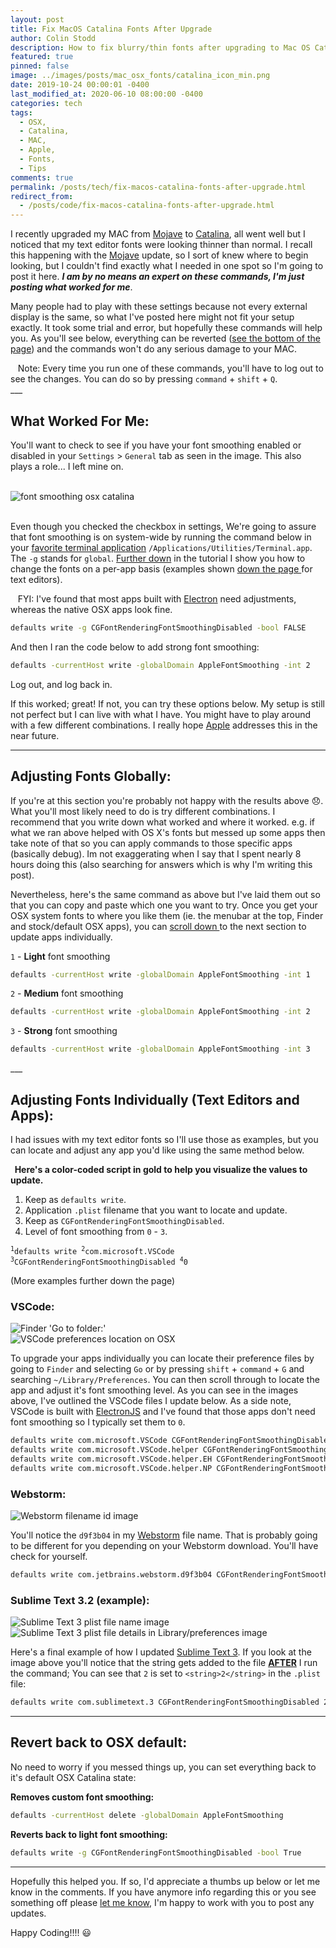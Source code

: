 ```yaml
---
layout: post
title: Fix MacOS Catalina Fonts After Upgrade
author: Colin Stodd
description: How to fix blurry/thin fonts after upgrading to Mac OS Catalina
featured: true
pinned: false
image: ../images/posts/mac_osx_fonts/catalina_icon_min.png
date: 2019-10-24 00:00:01 -0400
last_modified_at: 2020-06-10 08:00:00 -0400
categories: tech
tags:
  - OSX,
  - Catalina,
  - MAC,
  - Apple,
  - Fonts,
  - Tips
comments: true
permalink: /posts/tech/fix-macos-catalina-fonts-after-upgrade.html
redirect_from:
  - /posts/code/fix-macos-catalina-fonts-after-upgrade.html
---
```


I recently upgraded my MAC from <a href="https://support.apple.com/macos/mojave" target="_blank" rel="noopener">Mojave</a> to <a href="https://www.apple.com/macos/catalina/" target="_blank" rel="noopener">Catalina</a>, all went well but I noticed that my text editor fonts were looking thinner than normal. I recall this happening with the <a href="https://support.apple.com/macos/mojave" target="_blank" rel="noopener">Mojave</a> update, so I sort of knew where to begin looking, but I couldn't find exactly what I needed in one spot so I'm going to post it here.  ***I am by no means an expert on these commands, I'm just posting what worked for me***.

Many people had to play with these settings because not every external display is the same, so what I've posted here might not fit your setup exactly. It took some trial and error, but hopefully these commands will help you. As you'll see below, everything can be reverted (<a href="#revert">see the bottom of the page</a>) and the commands won't do any serious damage to your MAC.

<div class="blurb"><i class="fad fa-comment-alt-exclamation fa-lg text-yellow"></i>&nbsp;&nbsp; Note: Every time you run one of these commands, you'll have to log out to see the changes. You can do so by pressing <code>command</code> + <code>shift</code> + <code>Q</code>.</div>
___

## What Worked For Me:
You'll want to check to see if you have your font smoothing enabled or disabled in your `Settings` > `General` tab as seen in the image. This also plays a role... I left mine on.

<div class="container">
  <div class="row">
    <div class="one-third column">&nbsp;</div>
      <div class="one-third column">
        <img src="../../images/posts/mac_osx_fonts/general_settings_font_smoothing.png" class="image fit" title="font smoothing osx catalina" loading="lazy">
      </div>
    <div class="one-third column">&nbsp;</div>
  </div>
</div>

Even though you checked the checkbox in settings, We're going to assure that font smoothing is on system-wide by running the command below in your <a href="https://www.iterm2.com/" target="_blank" rel="noopener" title="iTerm 2">favorite terminal application</a> `/Applications/Utilities/Terminal.app`. The `-g` stands for `global`.  <a href="#textEditors" title="Scroll down fix individual apps">Further down</a> in the tutorial I show you how to change the fonts on a per-app basis (examples shown <a href="#textEditors" title="Scroll down to the Text Editors Section">down the page <i class="fad fa-level-down-alt"></i></a> for text editors).

<div class="blurb">
<i class="fad fa-info-circle fa-lg text-yellow"></i>&nbsp;&nbsp; FYI: I've found that most apps built with <a href="https://www.electronjs.org/" target="_blank" rel="noopener">Electron</a> need adjustments, whereas the native OSX apps look fine.
</div>

```bash
defaults write -g CGFontRenderingFontSmoothingDisabled -bool FALSE
```

And then I ran the code below to add strong font smoothing:

```bash
defaults -currentHost write -globalDomain AppleFontSmoothing -int 2
```

Log out, and log back in.

If this worked; great! If not, you can try these options below. My setup is still not perfect but I can live with what I have. You might have to play around with a few different combinations.  I really hope <a href="https://apple.com/support" target="_blank" rel="noopener">Apple</a> addresses this in the near future.

---
## Adjusting Fonts Globally:

If you're at this section you're probably not happy with the results above 😞. What you'll most likely need to do is try different combinations. I recommend that you write down what worked and where it worked. e.g. if what we ran above helped with OS X's fonts but messed up some apps then take note of that so you can apply commands to those specific apps (basically debug). Im not exaggerating when I say that I spent nearly 8 hours doing this (also searching for answers which is why I'm writing this post).

Nevertheless, here's the same command as above but I've laid them out so that you can copy and paste which one you want to try. Once you get your OSX system fonts to where you like them (ie. the menubar at the top, Finder and stock/default OSX apps), you can <a href="#textEditors" title="Scroll down to the Text Editors Section">scroll down <i class="fad fa-level-down-alt"></i></a> to the next section to update apps individually.

`1` - **Light** font smoothing
```bash
defaults -currentHost write -globalDomain AppleFontSmoothing -int 1
```
`2` - **Medium** font smoothing
```bash
defaults -currentHost write -globalDomain AppleFontSmoothing -int 2
```
`3` - **Strong** font smoothing
```bash
defaults -currentHost write -globalDomain AppleFontSmoothing -int 3
```

<div id="textEditors" name="textEditors"></div>
___

## Adjusting Fonts Individually (Text Editors and Apps):

I had issues with my text editor fonts so I'll use those as examples, but you can locate and adjust any app you'd like using the same method below.

<div class="blurb">
<strong><i class="fad fa-books fa-lg"></i>&nbsp; Here's a color-coded script in <span class="text-gold">gold</span> to help you visualize the values to update.</strong>

<ol class="alt">
  <li>Keep as <code>defaults write</code>.</li>
  <li class="text-gold">Application <code>.plist</code> filename that you want to locate and update.</li>
  <li>Keep as <code>CGFontRenderingFontSmoothingDisabled</code>.</li>
  <li class="text-gold">Level of font smoothing from <code>0</code> - <code>3</code>.</li>
</ol>

<pre><code><sup>1</sup>defaults write <span class="text-gold"><sup>2</sup>com.microsoft.VSCode</span> <sup>3</sup>CGFontRenderingFontSmoothingDisabled <span class="text-gold"><sup>4</sup>0</span>
</code></pre>

(More examples further down the page)
</div>

### <i class="fad fa-check-circle fa-lg text-yellow"></i> VSCode:

<div class="row">
  <div class="six columns">
    <img src="../../images/posts/mac_osx_fonts/library_preferences.png"
         class="image fit"
         alt="Finder 'Go to folder:'"
         title="Finder 'Go to folder:'"
         loading="lazy"
    />
  </div>
  <div class="six columns">
    <img src="../../images/posts/mac_osx_fonts/preferences_vscode.png"
         class="image fit"
         alt="VSCode preferences location on OSX"
         title="VSCode preferences location on OSX"
         loading="lazy"
         />
  </div>
</div>

To upgrade your apps individually you can locate their preference files by going to `Finder` and selecting `Go` or by pressing `shift` + `command` + `G` and searching `~/Library/Preferences`.  You can then scroll through to locate the app and adjust it's font smoothing level. As you can see in the images above, I've outlined the VSCode files I update below. As a side note, VSCode is built with <a href="https://www.electronjs.org/apps" target="_blank" rel="noopener" title="Apps built with ElectronJS">ElectronJS</a> and I've found that those apps don't need font smoothing so I typically set them to `0`.

```bash
defaults write com.microsoft.VSCode CGFontRenderingFontSmoothingDisabled 0
defaults write com.microsoft.VSCode.helper CGFontRenderingFontSmoothingDisabled 0
defaults write com.microsoft.VSCode.helper.EH CGFontRenderingFontSmoothingDisabled 0
defaults write com.microsoft.VSCode.helper.NP CGFontRenderingFontSmoothingDisabled 0
```

### <i class="fad fa-check-circle fa-lg text-yellow"></i> Webstorm:

<div class="row">
	<div class="six columns">
		<img src="../../images/posts/mac_osx_fonts/jetbrains_number_file_name.png"
         class="image fit"
         alt="Webstorm filename id image"
         title="Webstorm filename id image"
         loading="lazy"
    />
	</div>
</div>

You'll notice the `d9f3b04` in my <a href="https://www.jetbrains.com/webstorm/" target="_blank" title="Webstorm" rel="noopener">Webstorm</a> file name. That is probably going to be different for you depending on your Webstorm download. You'll have check for yourself.

```bash
defaults write com.jetbrains.webstorm.d9f3b04 CGFontRenderingFontSmoothingDisabled 0
```

### <i class="fad fa-check-circle fa-lg text-yellow"></i> Sublime Text 3.2 (example):

<div class="row">
  <div class="six columns">
    <img src="../../images/posts/mac_osx_fonts/sublime_text_plist.png"
         class="image fit"
         alt="Sublime Text 3 plist file name image"
         title="Sublime Text 3 plist file name image"
         loading="lazy"
    />
  </div>
  <div class="six columns">
    <img src="../../images/posts/mac_osx_fonts/sublime_text_plist_string.png"
         class="image fit"
         alt="Sublime Text 3 plist file details in Library/preferences image"
         title="Sublime Text 3 plist file details in Library/preferences image"
         loading="lazy"
    />
  </div>
</div>

Here's a final example of how I updated <a href="https://www.sublimetext.com/blog/articles/sublime-text-3-point-2" target="_blank" title="Sublime Text 3.2" rel="noopener">Sublime Text 3</a>. If you look at the image above you'll notice that the string gets added to the file <u><strong>AFTER</strong></u> I run the command; You can see that `2` is set to `<string>2</string>` in the `.plist` file:

```bash
defaults write com.sublimetext.3 CGFontRenderingFontSmoothingDisabled 2
```

___

<div id="revert"></div>

## Revert back to OSX default:
No need to worry if you messed things up, you can set everything back to it's default OSX Catalina state:

**Removes custom font smoothing:**
```bash
defaults -currentHost delete -globalDomain AppleFontSmoothing
```

**Reverts back to light font smoothing:**
```bash
defaults write -g CGFontRenderingFontSmoothingDisabled -bool True
```

---

Hopefully this helped you. If so, I'd appreciate a thumbs up below or let me know in the comments. If you have anymore info regarding this or you see something off please <a href="#getInTouch">let me know</a>, I'm happy to work with you to post any updates.

Happy Coding!!!! 😃